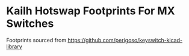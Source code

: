 # Kailh Hotswap Footprints For MX Switches

Footprints sourced from https://github.com/perigoso/keyswitch-kicad-library
